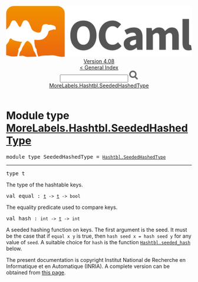 <!-- ((! set title API !)) ((! set documentation !)) ((! set api !)) ((! set nobreadcrumb !)) -->
<div class="api"><header><nav class="toc brand"><a class="brand" href="https://ocaml.org/"><img src="colour-logo-gray.svg" class="svg" alt="OCaml"></a></nav><nav class="toc"><div class="toc_version"><a href="/docs" id="version-select">Version 4.08</a></div><a href="index.html">&lt; General Index</a><div class="api_search"><input type="text" name="apisearch" id="api_search" oninput="mySearch(false);" onkeypress="this.oninput();" onclick="this.oninput();" onpaste="this.oninput();">
<img src="search_icon.svg" alt="Search" class="svg" onclick="mySearch(false)"></div>
<div id="search_results"></div><div class="toc_title"><a href="#top">MoreLabels.Hashtbl.SeededHashedType</a></div><ul></ul></nav></header>

<h1>Module type <a href="type_MoreLabels.Hashtbl.SeededHashedType.html">MoreLabels.Hashtbl.SeededHashedType</a></h1>

<pre><span id="MODULETYPESeededHashedType"><span class="keyword">module type</span> SeededHashedType</span> = <code class="type"><a href="Hashtbl.SeededHashedType.html">Hashtbl.SeededHashedType</a></code></pre><hr width="100%">

<pre><span id="TYPEt"><span class="keyword">type</span> <code class="type"></code>t</span> </pre>
<div class="info ">
<div class="info-desc">
<p>The type of the hashtable keys.</p>
</div>
</div>


<pre><span id="VALequal"><span class="keyword">val</span> equal</span> : <code class="type"><a href="Hashtbl.SeededHashedType.html#TYPEt">t</a> -&gt; <a href="Hashtbl.SeededHashedType.html#TYPEt">t</a> -&gt; bool</code></pre><div class="info ">
<div class="info-desc">
<p>The equality predicate used to compare keys.</p>
</div>
</div>

<pre><span id="VALhash"><span class="keyword">val</span> hash</span> : <code class="type">int -&gt; <a href="Hashtbl.SeededHashedType.html#TYPEt">t</a> -&gt; int</code></pre><div class="info ">
<div class="info-desc">
<p>A seeded hashing function on keys.  The first argument is
          the seed.  It must be the case that if <code class="code">equal&nbsp;x&nbsp;y</code> is true,
          then <code class="code">hash&nbsp;seed&nbsp;x&nbsp;=&nbsp;hash&nbsp;seed&nbsp;y</code> for any value of <code class="code">seed</code>.
          A suitable choice for <code class="code">hash</code> is the function <a href="Hashtbl.html#VALseeded_hash"><code class="code"><span class="constructor">Hashtbl</span>.seeded_hash</code></a>
          below.</p>
</div>
</div>

<div class="copyright">The present documentation is copyright Institut National de Recherche en Informatique et en Automatique (INRIA). A complete version can be obtained from <a href="http://caml.inria.fr/pub/docs/manual-ocaml/">this page</a>.</div></div>